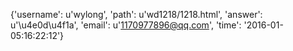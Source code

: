{'username': u'wylong', 'path': u'wd1218/1218.html', 'answer': u'\u4e0d\u4f1a', 'email': u'1170977896@qq.com', 'time': '2016-01-05:16:22:12'}